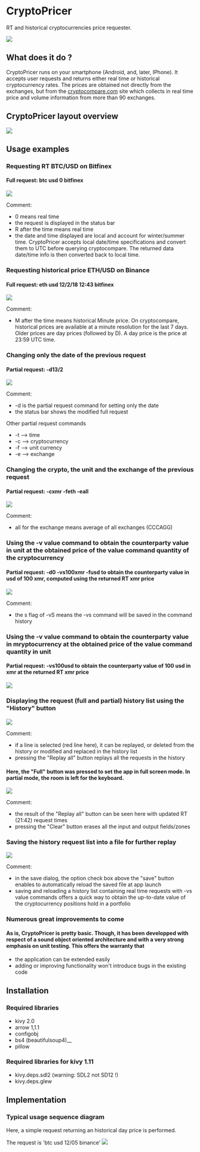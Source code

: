 # CryptoPricer
RT and historical cryptocurrencies price requester.

![](screenshots/CryptoPricerWebp.net-gifmaker.gif)


## What does it do ?
CryptoPricer runs on your smartphone (Android, and, later, IPhone). It accepts user requests
and returns either real time or historical cryptocurrency rates. The prices are obtained not
directly from the exchanges, but from the [cryptocompare.com](http://cryptocompare.com) site which collects in 
real time price and volume information from more than 90 exchanges.


## CryptoPricer layout overview
![](screenshots/Screenshot_2018-02-18-21-30-22.jpg)


## Usage examples
### Requesting RT BTC/USD on Bitfinex
#### Full request: btc usd 0 bitfinex
![](screenshots/Screenshot_2018-02-16-21-33-53.jpg)

Comment: 
* 0 means real time
* the request is displayed in the status bar
* R after the time means real time
* the date and time displayed are local and account for winter/summer time. CryptoPricer accepts local date/time specifications and convert them to UTC before querying cryptocompare. The returned data date/time info is then converted back to local time.


### Requesting historical price ETH/USD on Binance
#### Full request: eth usd 12/2/18 12:43 bitfinex
![](screenshots/Screenshot_2018-02-16-21-36-07.jpg)

Comment: 
* M after the time means historical Minute price. On cryptocompare, historical prices are available at a minute resolution for the last 7 days. Older prices are day prices (followed by D). A day price is the price at 23:59 UTC time.


### Changing only the date of the previous request
#### Partial request: -d13/2
![](screenshots/Screenshot_2018-02-16-21-37-13.jpg)

Comment: 
* -d is the partial request command for setting only the date
* the status bar shows the modified full request

Other partial request commands
* -t --> time
* -c --> cryptocurrency
* -f --> unit currency
* -e --> exchange


### Changing the crypto, the unit and the exchange of the previous request
#### Partial request: -cxmr -feth -eall
![](screenshots/Screenshot_2018-02-16-21-40-04.jpg)

Comment: 
* all for the exchange means average of all exchanges (CCCAGG)


### Using the -v value command to obtain the counterparty value in unit at the obtained price of the value command quantity of the cryptocurrency
#### Partial request: -d0 -vs100xmr -fusd to obtain the counterparty value in usd of 100 xmr, computed using the returned RT xmr price
![](screenshots/Screenshot_2018-02-16-21-40-41.jpg)

Comment: 
* the s flag of -vS means the -vs command will be saved in the command history


### Using the -v value command to obtain the counterparty value in mryptocurrency at the obtained price of the value command quantity in unit
#### Partial request: -vs100usd to obtain the counterparty value of 100 usd in xmr at the returned RT xmr price
![](screenshots/Screenshot_2018-02-16-21-41-50.jpg)


### Displaying the request (full and partial) history list using the "History" button
#### 
![](screenshots/Screenshot_2018-02-16-21-42-39.jpg)

Comment: 
* if a line is selected (red line here), it can be replayed, or deleted from the history or modified and replaced in the history list
* pressing the "Replay all" button replays all the requests in the history


#### Here, the "Full" button was pressed to set the app in full screen mode. In partial mode, the room is left for the keyboard.
![](screenshots/Screenshot_2018-02-16-21-43-06.jpg)

Comment: 
* the result of the "Replay all" button can be seen here with updated RT (21:42) request times
* pressing the "Clear" button erases all the input and output fields/zones


### Saving the history request list into a file for further replay
![](screenshots/Screenshot_2018-02-16-21-43-38.jpg)

Comment: 
* in the save dialog, the option check box above the "save" button enables to automatically reload the saved file at app launch 
* saving and reloading a history list containing real time requests with -vs value commands offers a quick way to obtain the up-to-date value of the cryptocurrency positions hold in a portfolio


### Numerous great improvements to come
#### As is, CryptoPricer is pretty basic. Though, it has been developped with respect of a sound object oriented architecture and with a very strong emphasis on unit testing. This offers the warranty that
* the application can be extended easily
* adding or improving functionality won't introduce bugs in the existing code

## Installation
### Required libraries
* kivy 2.0
* arrow 1,1.1
* configobj
* bs4 (beautifulsoup4)__
* pillow
  
### Required libraries for kivy 1.11
* kivy.deps.sdl2 (warning: SDL2 not SD12 !)
* kivy.deps.glew

## Implementation
### Typical usage sequence diagram
Here, a simple request returning an historical day price is performed. 

The request is 'btc usd 12/05 binance'
![](screenshots/sqCryptoPricerShortSig.svg)
